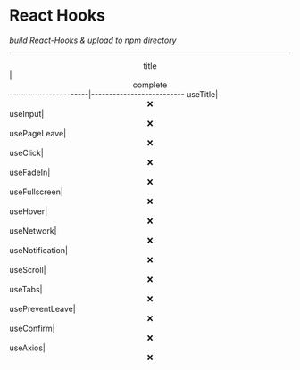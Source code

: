 **React Hooks**
=================

_build React-Hooks & upload to npm directory_

---------------------------------------------

<center>title</center>|<center>complete</center>
----------------------|--------------------------
useTitle|<center>❌</center>
useInput|<center>❌</center>
usePageLeave|<center>❌</center>
useClick|<center>❌</center>
useFadeIn|<center>❌</center>
useFullscreen|<center>❌</center>
useHover|<center>❌</center>
useNetwork|<center>❌</center>
useNotification|<center>❌</center>
useScroll|<center>❌</center>
useTabs|<center>❌</center>
usePreventLeave|<center>❌</center>
useConfirm|<center>❌</center>
useAxios|<center>❌</center>